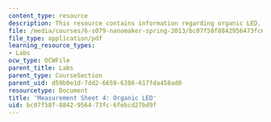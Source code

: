 ```yaml
---
content_type: resource
description: This resource contains information regarding organic LED.
file: /media/courses/6-s079-nanomaker-spring-2013/bc07f58f8842956473fc6febcd27bd9f_MIT6_S079S13_lab04.pdf
file_type: application/pdf
learning_resource_types:
- Labs
ocw_type: OCWFile
parent_title: Labs
parent_type: CourseSection
parent_uid: d59b0e1d-7dd2-6659-6386-617fda458ad0
resourcetype: Document
title: 'Measurement Sheet 4: Organic LED'
uid: bc07f58f-8842-9564-73fc-6febcd27bd9f
---
```

